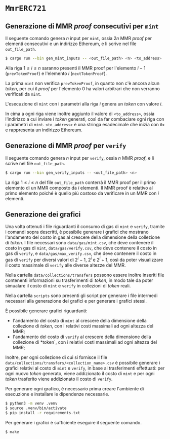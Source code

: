 # `MmrERC721`

## Generazione di MMR *proof* consecutivi per `mint`

Il seguente comando genera $n$ input per `mint`, ossia $2n$ MMR *proof* per elementi consecutivi e un indirizzo Ethereum, e li scrive nel file `out_file_path`.

```bash
$ cargo run --bin gen_mint_inputs -- <out_file_path> <n> <to_address>
```

Alla riga $1\leq i \leq n$ saranno presenti il MMR proof per l'elemento $i-1$ (`prevTokenProof`) e l'elemento $i$ (`nextTokenProof`).

La prima `mint` non verifica `prevTokenProof`, in quanto non c'è ancora alcun *token*, per cui il *proof* per l'elemento $0$ ha valori arbitrari che non verranno verificati da `mint`.

L'esecuzione di `mint` con i parametri alla riga $i$ genera un *token* con valore $i$.

In cima a ogni riga viene inoltre aggiunto il valore di `<to_address>`, ossia l'indirizzo a cui inviare i *token* generati, così da far combaciare ogni riga con i parametri di `mint`. `<to_address>` è una stringa esadecimale che inizia con `0x` e rappresenta un indirizzo Ethereum.

## Generazione di MMR *proof* per `verify`

Il seguente comando genera $n$ input per `verify`, ossia $n$ MMR *proof*, e li scrive nel file `out_file_path`.

```bash
$ cargo run --bin gen_verify_inputs -- <out_file_path> <n>
```

La riga $1\leq i \leq n$ del file `out_file_path` conterrà il MMR proof per il primo elemento di un MMR composto da $i$ elementi. Il MMR proof è relativo al primo elemento poiché è quello più costoso da verificare in un MMR con $i$ elementi.

## Generazione dei grafici

Una volta ottenuti i file riguardanti il consumo di gas di `mint` e `verify`, tramite i comandi sopra descritti, è possibile generare i grafici che mostrano l'andamento del costo in gas al crescere della dimensione della collezione di *token*. I file necessari sono `data/gas/mint.csv`, che deve contenere il costo in gas di `mint`, `data/gas/verify.csv`, che deve contenere il costo in gas di `verify`, e `data/gas/max_verify.csv`, che deve contenere il costo in gas di `verify` per diversi valori di $2^i-1$, $2^i$ e $2^i+1$, così da poter visualizzare il costo massimale di `verify` alle diverse altezze del MMR.

Nella cartella `data/collections/transfers` possono essere inoltre inseriti file contenenti informazioni su trasferimenti di *token*, in modo tale da poter simualare il costo di `mint` e `verify` in collezioni di *token* reali.

Nella cartella `scripts` sono presenti gli script per generare i file intermedi necessari alla generazione dei grafici e per generare i grafici stessi.

È possibile generare grafici riguardanti:

- l'andamento del costo di `mint` al crescere della dimensione della collezione di *token*, con i relativi costi massimali ad ogni altezza del MMR;
- l'andamento del costo di `verify` al crescere della dimensione della collezione di *token`, con i relativi costi massimali ad ogni altezza del MMR;

Inoltre, per ogni collezione di cui si fornisce il file `data/collections/transfers/<collection_name>.csv` è possibile generare i grafici relativi al costo di `mint` e `verify`, in base ai trasferimenti effettuati: per ogni nuovo *token* generato, viene addizionato il costo di `mint` e per ogni *token* trasferito viene addizionato il costo di `verify`.

Per generare ogni grafico, è necessario prima creare l'ambiente di esecuzione e installare le dipendenze necessarie.

```bash
$ python3 -m venv .venv
$ source .venv/bin/activate
$ pip install -r requirements.txt
```

Per generare i grafici è sufficiente eseguire il seguente comando.

```bash
$ make
```